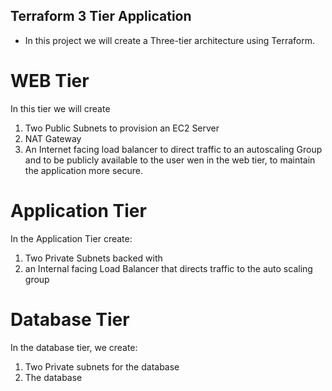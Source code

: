 ## Terraform 3 Tier Application
* In this project we will create a Three-tier architecture using Terraform.

# WEB Tier
In this tier we will create
1. Two Public Subnets to provision an EC2 Server
2. NAT Gateway
3. An Internet facing load balancer to direct traffic to an autoscaling Group and to be publicly available to the user wen in the web tier, to maintain the application more secure.


# Application Tier
In the Application Tier create:
1. Two Private Subnets backed with
2. an Internal facing Load Balancer that directs traffic to the auto scaling group

# Database Tier
In the database tier, we create:
1. Two Private subnets for the database
2. The database
